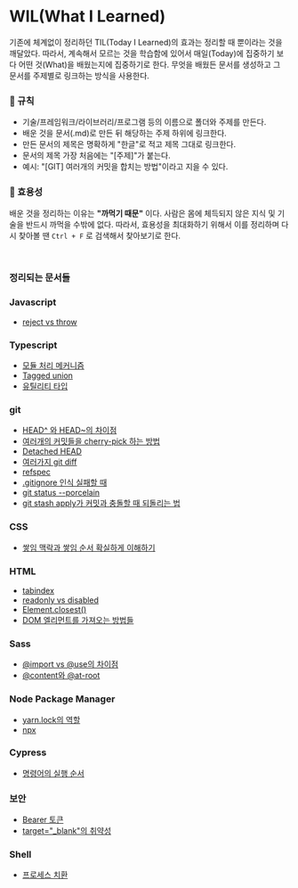 # WIL(What I Learned)

기존에 체계없이 정리하던 TIL(Today I Learned)의 효과는 정리할 때 뿐이라는 것을 깨달았다. 따라서, 계속해서 모르는 것을 학습함에 있어서 매일(Today)에 집중하기 보다 어떤 것(What)을 배웠는지에 집중하기로 한다. 무엇을 배웠든 문서를 생성하고 그 문서를 주제별로 링크하는 방식을 사용한다.

### :book: 규칙

* 기술/프레임워크/라이브러리/프로그램 등의 이름으로 폴더와 주제를 만든다.
* 배운 것을 문서(.md)로 만든 뒤 해당하는 주제 하위에 링크한다.
* 만든 문서의 제목은 명확하게 "한글"로 적고 제목 그대로 링크한다.
* 문서의 제목 가장 처음에는 "[주제]"가 붙는다.
* 예시: "[GIT] 여러개의 커밋을 합치는 방법"이라고 지을 수 있다.

### :thinking: 효용성

배운 것을 정리하는 이유는 **"까먹기 때문"** 이다. 사람은 몸에 체득되지 않은 지식 및 기술을 반드시 까먹을 수밖에 없다. 따라서, 효용성을 최대화하기 위해서 이를 정리하며 다시 찾아볼 땐 `Ctrl + F` 로 검색해서 찾아보기로 한다.

<br>

### 정리되는 문서들

### Javascript

* [reject vs throw](./javascript/reject-throw.md)

### Typescript

* [모듈 처리 메커니즘](./typescript/module-resolution.md)
* [Tagged union](./typescript/tagged-union.md)
* [유틸리티 타입](./typescript/utility.md)

### git

* [HEAD^ 와 HEAD~의 차이점](./git/head-caret-tilde.md)
* [여러개의 커밋들을 cherry-pick 하는 방법](./git/cherry-pick-range.md)
* [Detached HEAD](./git/detached-head.md)
* [여러가지 git diff](./git/diff.md)
* [refspec](./git/refspec.md)
* [.gitignore 인식 실패할 때](./git/gitignore-failure.md)
* [git status --porcelain](./git/status-porcelain.md)
* [git stash apply가 커밋과 충돌할 때 되돌리는 법](./git/stash-conflict-rollback.md)

### CSS

* [쌓임 맥락과 쌓임 순서 확실하게 이해하기](./css/stacking-context-property.md)

### HTML

* [tabindex](./html/tabindex.md)
* [readonly vs disabled](./html/readonly-disabled.md)
* [Element.closest()](./html/closest.md)
* [DOM 엘리먼트를 가져오는 방법들](./html/get-dom.md)

### Sass

* [@import vs @use의 차이점](./sass/import-use.md)
* [@content와 @at-root](./sass/content-at-root.md)

### Node Package Manager

* [yarn.lock의 역할](./package-manager/yarn-lock.md)
* [npx](./package-manager/npx.md)

### Cypress

* [명령어의 실행 순서](./cypress/execution-order.md)

### 보안

* [Bearer 토큰](./보안/bearer-token.md)
* [target="_blank"의 취약성](./보안/_blank-vulnerability.md)

### Shell

* [프로세스 치환](./shell/process-substitution.md)
